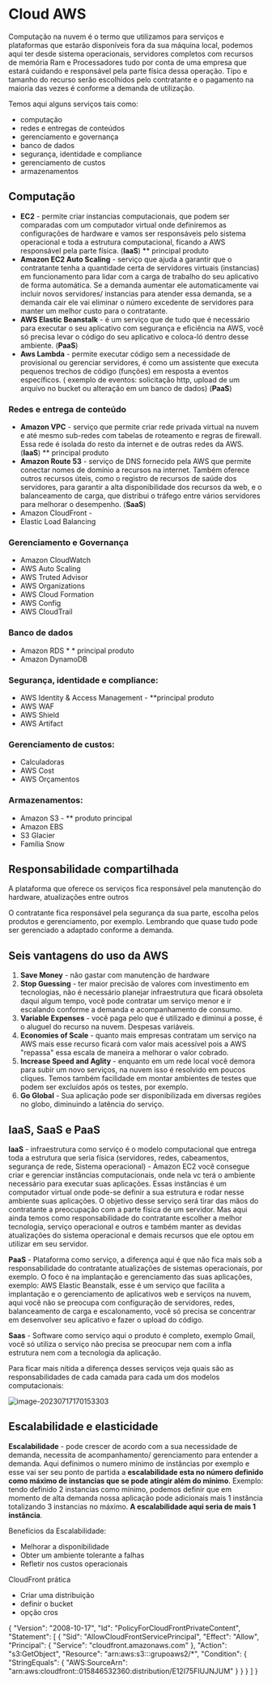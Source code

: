 # Cloud AWS

Computação na nuvem é o termo que utilizamos para serviços e plataformas que estarão disponíveis fora da sua máquina local, podemos aqui ter desde sistema operacionais, servidores completos com recursos de memória Ram e Processadores tudo por conta de uma empresa que estará cuidando e responsável pela parte física dessa operação. Tipo e tamanho do recurso serão escolhidos pelo contratante e o pagamento na maioria das vezes é conforme a demanda de utilização.

Temos aqui alguns serviços tais como:

- computação
- redes e entregas de conteúdos
- gerenciamento e governança
- banco de dados
- segurança, identidade e compliance
- gerenciamento de custos
- armazenamentos

## Computação

- **EC2** - permite criar instancias computacionais, que podem ser comparadas com um computador virtual onde definiremos as configurações de hardware e vamos ser responsáveis pelo sistema operacional e toda a estrutura computacional, ficando a AWS responsável pela parte física. (**IaaS**) ** principal produto
- **Amazon EC2 Auto Scaling** - serviço que ajuda a garantir que o contratante tenha a quantidade certa de servidores virtuais (instancias) em funcionamento para lidar com a carga de trabalho do seu aplicativo de forma automática. Se a demanda aumentar ele automaticamente vai incluir novos servidores/ instancias para atender essa demanda, se a demanda cair ele vai eliminar o número excedente de servidores para manter um melhor custo para o contratante. 
- **AWS Elastic Beanstalk** - é um serviço que de tudo que é necessário para executar o seu aplicativo com segurança e eficiência na AWS, você só precisa levar o código do seu aplicativo e coloca-ló dentro desse ambiente. (**PaaS**)
- **Aws Lambda** - permite executar código sem a necessidade de provisional ou gerenciar servidores, é como um assistente que executa pequenos trechos de código (funções) em resposta a eventos específicos. ( exemplo de eventos: solicitação http, upload de um arquivo no bucket ou alteração em um banco de dados) (**PaaS**)

### Redes e entrega de conteúdo

- **Amazon VPC** - serviço que permite criar rede privada virtual na nuvem e até mesmo sub-redes com tabelas de roteamento e regras de firewall. Essa rede é isolada do resto da internet e de outras redes da AWS. (**IaaS**) ** principal produto
- **Amazon Route 53** - serviço de DNS fornecido pela AWS que permite conectar nomes de domínio a recursos na internet.  Também oferece outros recursos úteis, como o registro de recursos de  saúde dos servidores, para garantir a alta disponibilidade dos recursos  da web, e o balanceamento de carga, que distribui o tráfego entre vários servidores para melhorar o desempenho. (**SaaS**)
- Amazon CloudFront - 
- Elastic Load Balancing

### Gerenciamento e Governança

- Amazon CloudWatch
- AWS Auto Scaling
- AWS Truted Advisor
- AWS Organizations
- AWS Cloud Formation
- AWS Config
- AWS CloudTrail

### Banco de dados

- Amazon RDS * * principal produto
- Amazon DynamoDB

### Segurança, identidade e compliance:

- AWS Identity & Access Management - **principal produto
- AWS WAF
- AWS Shield
- AWS Artifact

### Gerenciamento de custos:

- Calculadoras
- AWS Cost
- AWS Orçamentos

### Armazenamentos:

- Amazon S3 - ** produto principal
- Amazon EBS
- S3 Glacier
- Família Snow

## Responsabilidade compartilhada

A plataforma que oferece os serviços fica responsável pela manutenção do hardware, atualizações entre outros

O contratante fica responsável pela segurança da sua parte, escolha pelos produtos e gerenciamento, por exemplo. Lembrando que quase tudo pode ser gerenciado a adaptado conforme a demanda.

## Seis vantagens do uso da AWS

1. **Save Money** - não gastar com manutenção de hardware
2. **Stop Guessing** - ter maior precisão de valores com investimento em tecnologias, não é necessário planejar infraestrutura que ficará obsoleta daqui algum tempo, você pode contratar um serviço menor e ir escalando conforme a demanda e acompanhamento de consumo.
3. **Variable Expenses** - você paga pelo que é utilizado e diminui a posse, é o aluguel do recurso na nuvem. Despesas variáveis.
4. **Economies of Scale** - quanto mais empresas contratam um serviço na AWS mais esse recurso ficará com valor mais acessível pois a AWS "repassa" essa escala de maneira a melhorar o valor cobrado.
5. **Increase Speed and Aglity** - enquanto em um rede local você demora para subir um novo serviços, na nuvem isso é resolvido em poucos cliques. Temos também facilidade em montar ambientes de testes que podem ser excluídos após os testes, por exemplo.
6. **Go Global** - Sua aplicação pode ser disponibilizada em diversas regiões no globo, diminuindo a latência do serviço.

## IaaS, SaaS e PaaS

**IaaS** - infraestrutura como serviço é o modelo computacional que entrega toda a estrutura que seria física (servidores, redes, cabeamentos, segurança de rede, Sistema operacional) - Amazon EC2 você consegue criar e gerenciar instâncias computacionais, onde nela vc terá o ambiente necessário para executar suas aplicações. Essas instâncias é um computador virtual onde pode-se definir a sua estrutura e rodar nesse ambiente suas aplicações. O objetivo desse serviço será tirar das mãos do contratante a preocupação com a parte física de um servidor. Mas aqui ainda temos como responsabilidade do contratante escolher a melhor tecnologia, serviço operacional e outros e também manter as devidas atualizações do sistema operacional e demais recursos que ele optou em utilizar em seu servidor.

**PaaS** - Plataforma como serviço, a diferença aqui é que não fica mais sob a responsabilidade do contratante atualizações de sistemas operacionais, por exemplo. O foco é na implantação e gerenciamento das suas aplicações, exemplo: AWS Elastic Beanstalk, esse é um serviço que facilita a implantação e o gerenciamento de aplicativos web e serviços na nuvem, aqui você não se preocupa com configuração de servidores, redes, balanceamento de carga e escalonamento, você só precisa se concentrar em desenvolver seu aplicativo e fazer o upload do código.

**Saas** - Software como serviço aqui o produto é completo, exemplo Gmail, você só utiliza o serviço não precisa se preocupar nem com a infla estrutura nem com a tecnologia da aplicação.

Para ficar mais nítida a diferença desses serviços veja quais são as responsabilidades de cada camada para cada um dos modelos computacionais:

![image-20230717170153303](C:\Users\tijac\AppData\Roaming\Typora\typora-user-images\image-20230717170153303.png)

## Escalabilidade e elasticidade

**Escalabilidade** - pode crescer de acordo com a sua necessidade de demanda, necessita de acompanhamento/ gerenciamento para entender a demanda. Aqui definimos o numero mínimo de instâncias por exemplo e esse vai ser seu ponto de partida a **escalabilidade esta no número definido como máximo de instancias que se pode atingir além do mínimo**. Exemplo: tendo definido 2 instancias como mínimo, podemos  definir que em momento de alta demanda nossa aplicação pode adicionais mais 1 instância totalizando 3 instancias no máximo. **A escalabilidade aqui seria de mais 1 instância**.

Benefícios da Escalabilidade:

- Melhorar a disponibilidade
- Obter um ambiente tolerante a falhas
- Refletir nos custos operacionais



CloudFront prática

- Criar uma distribuição
- definir o bucket
- opção cros

{
        "Version": "2008-10-17",
        "Id": "PolicyForCloudFrontPrivateContent",
        "Statement": [
            {
                "Sid": "AllowCloudFrontServicePrincipal",
                "Effect": "Allow",
                "Principal": {
                    "Service": "cloudfront.amazonaws.com"
                },
                "Action": "s3:GetObject",
                "Resource": "arn:aws:s3:::grupoaws2/*",
                "Condition": {
                    "StringEquals": {
                      "AWS:SourceArn": "arn:aws:cloudfront::015846532360:distribution/E12I75FIUJNJUM"
                    }
                }
            }
        ]
      }
